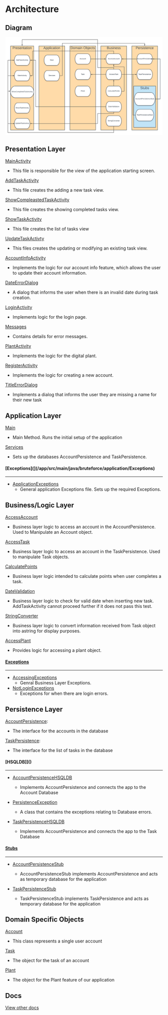 # Architecture

## Diagram

![architecture](ArchitechtureFlowchart.png)

## Presentation Layer
[MainActivity](/app/src/main/java/bruteforce/presentation/MainActivity)
- This file is responsible for the view of the application starting screen.

[AddTaskActivity](/app/src/main/java/bruteforce/presentation/AddTaskActivity)
- This file creates the adding a new task view.

[ShowCompleastedTaskActivity](/app/src/main/java/bruteforce/presentation/ShowCompletedTaskActivity)
- This file creates the showing completed tasks view.

[ShowTaskActivity](/app/src/main/java/bruteforce/presentation/ShowTaskActivity)
- This file creates the list of tasks view

[UpdateTaskActivty](/app/src/main/java/bruteforce/presentation/UpdateTaskActivity)
- This files creates the updating or modifying an existing task view.

[AccountInfoActivity](/app/src/main/java/bruteforce/presentation/AccountInfoActivity)
- Implements the logic for our account info feature, which allows the user to update their account information.

[DateErrorDialog](/app/src/main/java/bruteforce/presentation/DateErrorDialog)
- A dialog that informs the user when there is an invalid date during task creation.

[LoginActivity](/app/src/main/java/bruteforce/presentation/LoginActivity)
- Implements logic for the login page.

[Messages](/app/src/main/java/bruteforce/Presentation/Messages)
- Contains details for error messages.

[PlantActivity](/app/src/main/java/bruteforce/presentation/PlantActivity)
- Implements the logic for the digital plant.

[RegisterActivity](/app/src/main/java/bruteforce/presentation/RegisterActivity)
- Implements the logic for creating a new account.

[TitleErrorDialog](/app/src/main/java/bruteforce/Presentation/TitleErrorDialog)
- Implements a dialog that informs the user they are missing a name for their new task


## Application Layer
[Main](/app/src/main/java/bruteforce/application/Main)
-  Main Method. Runs the initial setup of the application

[Services](/app/src/main/java/bruteforce/application/Services)
- Sets up the databases AccountPersistence and TaskPersistence.

#### [Exceptions](](/app/src/main/java/bruteforce/application/Exceptions)
---
- [ApplicationExceptions](/app/src/main/java/bruteforce/application/Exceptions/ApplicationExceptions)
     - General application Exceptions file. Sets up the required Exceptions.

## Business/Logic Layer
[AccessAccount](/app/src/main/java/bruteforce/business/AccessAccount)
- Business layer logic to access an account in the AccountPersistence. Used to Manipulate an Account object.

[AccessTask](/app/src/main/java/bruteforce/business/AccessTask)
- Business layer logic to access an account in the TaskPersistence. Used to manipulate Task objects.

[CalculatePoints](/app/src/main/java/bruteforce/business/CalculatePoints)
- Business layer logic intended to calculate points when user completes a task.

[DateValidation](/app/src/main/java/bruteforce/business/DataValidation)
- Business layer logic to check for valid date when inserting new task. AddTaskActivity cannot proceed further if it does not pass this test.

[StringConverter](/app/src/main/java/bruteforce/business/StringConverter)
- Business layer logic to convert information received from Task object into astring for display purposes.

[AccessPlant](/app/src/main/java/bruteforce/business/AcessPlant)
- Provides logic for accessing a plant object.

#### [Exceptions](/app/src/main/java/bruteforce/business/Exceptions/)
---
- [AccessingExceptions](/app/src/main/java/bruteforce/business/Exceptions/AccessingExceptions)
    - Genral Business Layer Exceptions.
- [NotLoginExceptions](/app/src/main/java/bruteforce/business/Exceptions/NotLoginExceptions)
    - Exceptions for when there are login errors.

## Persistence Layer
[AccountPersistence](/app/src/main/java/bruteforce/Persistence/AccountPersistence):
- The interface for the accounts in the database

[TaskPersistence](/app/src/main/java/bruteforce/Persistence/TaskPersistence):
- The interface for the list of tasks in the database

#### [HSQLDB]]()
---
- [AccountPersistenceHSQLDB](/app/src/main/java/bruteforce/Persistence/hsqldb/AccountPersistenceHSQLDB)
    - Implements AccountPersistence and connects the app to the Account Database

- [PersistenceException](/app/src/main/java/bruteforce/Persistence/hsqldb/PersistenceException)
    - A class that contains the exceptions relating to Database errors.

- [TaskPersistenceHSQLDB](/app/src/main/java/bruteforce/Persistence/hsqldb/TaskPersistenceHSQLDB)
    - Implements AccountPersistence and connects the app to the Task Database


#### [Stubs]()
---
- [AccountPersistenceStub](/app/src/main/java/bruteforce/Persistence/stubs/AccountPersistenceStub)
    - AccountPersistenceStub implements AccountPersistence and acts as temporary database for the application 

- [TaskPersistenceStub](/app/src/main/java/bruteforce/Persistence/stubs/TaskPersistenceStub)
     - TaskPersistenceStub implements TaskPersistence and acts as temporary database for the application

## Domain Specific Objects
[Account](/app/src/main/java/bruteforce/objects/Account)
-  This class represents a single user account

[Task](/app/src/main/java/bruteforce/objects/Task)
- The object for the task of an account

[Plant](app/src/main/java/bruteforce/objects/Plant)
- The object for the Plant feature of our application


## Docs 

[View other docs](/docs)


